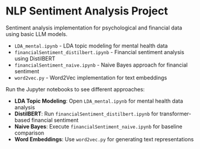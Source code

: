 # NLP Sentiment Analysis Project

Sentiment analysis implementation for psychological and financial data using basic LLM models.


- `LDA_mental.ipynb` - LDA topic modeling for mental health data
- `financialSentiment_distilbert.ipynb` - Financial sentiment analysis using DistilBERT
- `financialSentiment_naive.ipynb` - Naive Bayes approach for financial sentiment
- `word2vec.py` - Word2Vec implementation for text embeddings


Run the Jupyter notebooks to see different approaches:

- **LDA Topic Modeling**: Open `LDA_mental.ipynb` for mental health data analysis
- **DistilBERT**: Run `financialSentiment_distilbert.ipynb` for transformer-based financial sentiment
- **Naive Bayes**: Execute `financialSentiment_naive.ipynb` for baseline comparison
- **Word Embeddings**: Use `word2vec.py` for generating text representations

